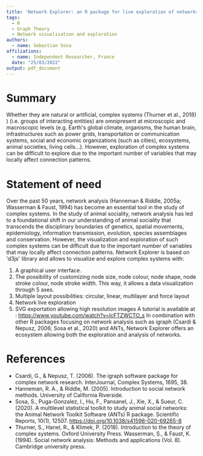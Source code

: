 ```yaml
---
title: 'Network Explorer: an R package for live exploration of networks'
tags: 
  - R
  - Graph Theory
  - Network visualisation and exploration
authors: 
  - name: Sebastian Sosa
affiliations:
  - name: Independent Researcher, France
  date: "25/03/2022"
output: pdf_document
---
```


 
# Summary
Whether they are natural or artificial, complex systems (Thurner et al., 2018) ) (i.e. groups of interacting entities) are omnipresent at microscopic and macroscopic levels (e.g. Earth's global climate, organisms, the human brain, infrastructures such as power grids, transportation or communication systems, social and economic organizations (such as cities), ecosystems, animal societies, living cells…). However, exploration of complex systems can be difficult to explore due to the important number of variables that may locally affect connection patterns.

# Statement of need
Over the past 50 years, network analysis (Hanneman & Riddle, 2005a; Wasserman & Faust, 1994) has become an essential tool in the study of complex systems. In the study of animal sociality, network analysis has led to a foundational shift in our understanding of animal sociality that transcends the disciplinary boundaries of genetics, spatial movements, epidemiology, information transmission, evolution, species assemblages and conservation. However, the visualization and exploration of such complex systems can be difficult due to the important number of variables that may locally affect connection patterns. Network Explorer is based on 'd3js' library and allows to visualize and explore complex systems with:
1. A graphical user interface.
2. The possibility of customizing node size, node colour, node shape, node stroke colour, node stroke width. This way, it allows a data visualization through 5 axes.
3. Multiple layout possibilities: circular, linear, multilayer and force layout
4. Network live exploration
5. SVG exportation allowing high resolution images
A tutorial is available at : https://www.youtube.com/watch?v=IcFTZWCTO_s
In combination with other R packages focusing on network analysis such as igraph (Csardi & Nepusz, 2006; Sosa et al., 2020) and ANTs, Network Explorer offers an ecosystem allowing both the exploration and analysis of networks.

# References
- Csardi, G., & Nepusz, T. (2006). The igraph software package for complex network research. InterJournal, Complex Systems, 1695, 38.
- Hanneman, R. A., & Riddle, M. (2005). Introduction to social network methods. University of California Riverside.
- Sosa, S., Puga-Gonzalez, I., Hu, F., Pansanel, J., Xie, X., & Sueur, C. (2020). A multilevel statistical toolkit to study animal social networks: the Animal Network Toolkit Software (ANTs) R package. Scientific Reports, 10(1), 12507. https://doi.org/10.1038/s41598-020-69265-8
- Thurner, S., Hanel, R., & Klimek, P. (2018). Introduction to the theory of complex systems. Oxford University Press.
Wasserman, S., & Faust, K. (1994). Social network analysis: Methods and applications (Vol. 8). Cambridge university press.
